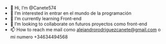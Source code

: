 - 👋 Hi, I’m @Canete574
- 👀 I’m interested in  entrar en el mundo de la programación
- 🌱 I’m currently learning  Front-end
- 💞️ I’m looking to collaborate on  futuros proyectos como front-end
- 📫 How to reach me  mail como alejandrorodriguezcanete@gmail.com o         mi numero  +34634494568

<!---
Canete574/Canete574 is a ✨ special ✨ repository because its `README.md` (this file) appears on your GitHub profile.
You can click the Preview link to take a look at your changes.
--->
